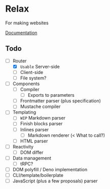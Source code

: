 # Relax

For making websites

[Documentation](https://github.com/ayoreis/relax/wiki)

## Todo

- [ ] Router
  - [x] `Usable` Server-side
  - [ ] Client-side
  - [ ] File system?
- [ ] Components
  - [ ] Compiler
    - [ ] Exports to parameters
  - [ ] Frontmatter parser (plus specification)
  - [ ] Mustache compiler
- [ ] Templating
  - [ ] `WIP` Markdown parser
  - [ ] Finish blocks parser
  - [ ] Inlines parser
    - [ ] Markdown renderer (< What to call?)
  - [ ] HTML parser
- [ ] Reactivity
  - [ ] DOM differ
- [ ] Data management
  - [ ] tRPC?
- [ ] DOM polyfill / Deno implementation
- [ ] CLI/template/boilerplate
- [ ] JavaScript (plus a few proposals) parser
